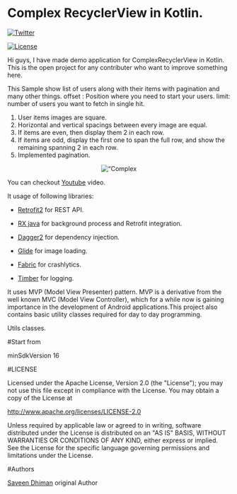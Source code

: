 # Complex RecyclerView in Kotlin.

[![Twitter](https://img.shields.io/badge/Twitter-@saveendhiman-blue.svg?style=flat)](https://twitter.com/saveendhiman)

[![License](https://img.shields.io/badge/license-Apache%202-4EB1BA.svg)](https://www.apache.org/licenses/LICENSE-2.0.html)


Hi guys, I have made demo application for ComplexRecyclerView in Kotlin. This is the open project for any contributer who want to improve something here.

This Sample show list of users along with their items with pagination and many other things.
offset : Position where you need to start your users.
limit: number of users you want to fetch in single hit.

1. User items images are square.
2. Horizontal and vertical spacings between every image are equal.
3. If items are even, then display them 2 in each row.
4. If items are odd, display the first one to span the full row, and show the remaining spanning 2 in each row.
5. Implemented pagination.

<p align="center">
  <img src="https://user-images.githubusercontent.com/6761640/41692821-ee978692-751f-11e8-82ca-2d8093fd0f1a.gif" alt=“Complex Recycler">
</p>

You can checkout [Youtube] video. 


It usage of following libraries:

* [Retrofit2] for REST API.

* [RX java] for background process and Retrofit integration.

* [Dagger2] for dependency injection.

* [Glide] for image loading.

* [Fabric] for crashlytics.

* [Timber] for logging.

It uses MVP (Model View Presenter) pattern. MVP is a derivative from the well known MVC (Model View Controller), which for a while now is gaining importance in the development of Android applications.This project also contains basic utility classes required for day to day programming.

Utils classes.

#Start from

minSdkVersion 16

#LICENSE

Licensed under the Apache License, Version 2.0 (the "License"); you may not use this file except in compliance with the License. You may obtain a copy of the License at

http://www.apache.org/licenses/LICENSE-2.0

Unless required by applicable law or agreed to in writing, software distributed under the License is distributed on an "AS IS" BASIS, WITHOUT WARRANTIES OR CONDITIONS OF ANY KIND, either express or implied. See the License for the specific language governing permissions and limitations under the License.

#Authors

[Saveen Dhiman] original Author


[Saveen Dhiman]:        https://github.com/saveendhiman

[Retrofit2]: 		https://square.github.io/retrofit
[RX java]:		https://github.com/ReactiveX/RxJava
[Dagger2]: 		https://google.github.io/dagger
[Glide]:              https://github.com/bumptech/glide
[Fabric]:               https://get.fabric.io/#
[Timber]:               https://github.com/JakeWharton/timber

[Youtube]:        https://youtu.be/SSvEaS0zYPA

